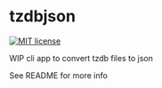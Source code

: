# tzdbjson

[![MIT license](https://img.shields.io/badge/license-MIT-blue.svg)](LICENSE)

WIP cli app to convert tzdb files to json

See README for more info
